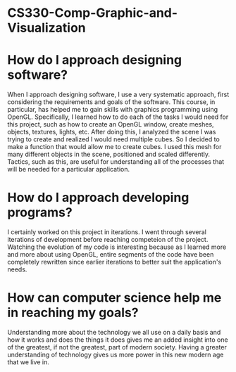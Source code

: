 # CS330-Comp-Graphic-and-Visualization

# How do I approach designing software?

  When I approach designing software, I use a very systematic approach, first considering the requirements and goals of the software. This course, in particular, has helped me to gain skills with graphics programming using OpenGL. Specifically, I learned how to do each of the tasks I would need for this project, such as how to create an OpenGL window, create meshes, objects, textures, lights, etc. After doing this, I analyzed the scene I was trying to create and realized I would need multiple cubes. So I decided to make a function that would allow me to create cubes. I used this mesh for many different objects in the scene, positioned and scaled differently. Tactics, such as this, are useful for understanding all of the processes that will be needed for a particular application.

# How do I approach developing programs?

  I certainly worked on this project in iterations. I went through several iterations of development before reaching competeion of the project. Watching the evolution of my code is interesting because as I learned more and more about using OpenGL, entire segments of the code have been completely rewritten since earlier iterations to better suit the application's needs.

# How can computer science help me in reaching my goals?

  Understanding more about the technology we all use on a daily basis and how it works and does the things it does gives me an added insight into one of the greatest, if not the greatest, part of modern society. Having a greater understanding of technology gives us more power in this new modern age that we live in.
